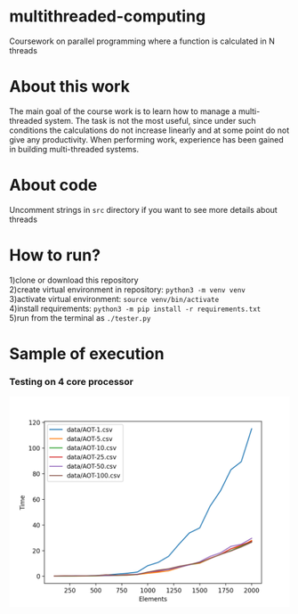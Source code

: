 # multithreaded-computing
Coursework on parallel programming where a function is calculated in N threads

# About this work
The main goal of the course work is to learn how to manage a multi-threaded system. 
The task is not the most useful, since under such conditions the calculations do not increase linearly and at some point do not give any productivity. 
When performing work, experience has been gained in building multi-threaded systems.

# About code
Uncomment strings in ```src``` directory if you want to see more details about threads

# How to run?
1)clone or download this repository  
2)create virtual environment in repository: ```python3 -m venv venv```  
3)activate virtual environment: ```source venv/bin/activate```  
4)install requirements: ```python3 -m pip install -r requirements.txt```  
5)run from the terminal as ```./tester.py```  
# Sample of execution 
### Testing on 4 core processor
![alt-text](https://github.com/AleksandrTolstoy/multithreaded-computing/blob/master/samples/testing%20on%204%20core%20processor.png)
